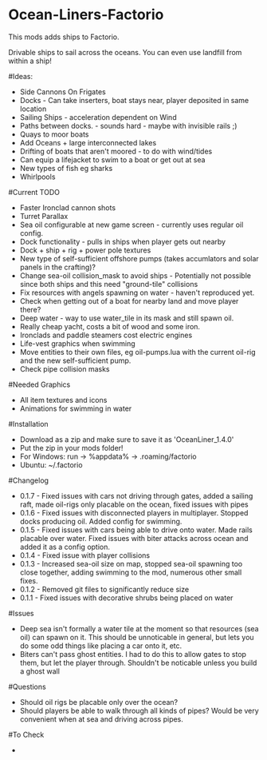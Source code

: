 # Ocean-Liners-Factorio
This mods adds ships to Factorio.

Drivable ships to sail across the oceans. You can even use landfill from within a ship!

#Ideas: <br>

* Side Cannons On Frigates <br>
* Docks - Can take inserters, boat stays near, player deposited in same location <br>
* Sailing Ships - acceleration dependent on Wind <br>
* Paths between docks. - sounds hard - maybe with invisible rails ;) <br>
* Quays to moor boats
* Add Oceans + large interconnected lakes
* Drifting of boats that aren't moored - to do with wind/tides
* Can equip a lifejacket to swim to a boat or get out at sea
* New types of fish eg sharks
* Whirlpools



#Current TODO <br>

* Faster Ironclad cannon shots
* Turret Parallax <br>
* Sea oil configurable at new game screen - currently uses regular oil config.
* Dock functionality - pulls in ships when player gets out nearby <br>
* Dock + ship + rig + power pole textures  <br>
* New type of self-sufficient offshore pumps (takes accumlators and solar panels in the crafting)?
* Change sea-oil collision_mask to avoid ships - Potentially not possible since both ships and this need "ground-tile" collisions
* Fix resources with angels spawning on water - haven't reproduced yet.
* Check when getting out of a boat for nearby land and move player there?
* Deep water - way to use water_tile in its mask and still spawn oil.
* Really cheap yacht, costs a bit of wood and some iron.
* Ironclads and paddle steamers cost electric engines
* Life-vest graphics when swimming
* Move entities to their own files, eg oil-pumps.lua with the current oil-rig and the new self-sufficient pump.
* Check pipe collision masks


#Needed Graphics
* All item textures and icons
* Animations for swimming in water


#Installation <br>

* Download as a zip and make sure to save it as 'OceanLiner_1.4.0' <br>
* Put the zip in your mods folder! <br>
* For Windows:  run -> %appdata% -> .roaming/factorio <br>
* Ubuntu: ~/.factorio


#Changelog <br>

* 0.1.7 - Fixed issues with cars not driving through gates, added a sailing raft, made oil-rigs only placable on the ocean, fixed issues with pipes
* 0.1.6 - Fixed issues with disconnected players in multiplayer. Stopped docks producing oil. Added config for swimming.
* 0.1.5 - Fixed issues with cars being able to drive onto water. Made rails placable over water. Fixed issues with biter attacks across ocean and added it as a config option.
* 0.1.4 - Fixed issue with player collisions 
* 0.1.3 - Increased sea-oil size on map, stopped sea-oil spawning too close together, adding swimming to the mod, numerous other small fixes.
* 0.1.2 - Removed git files to significantly reduce size
* 0.1.1 - Fixed issues with decorative shrubs being placed on water

#Issues <br>

* Deep sea isn't formally a water tile at the moment so that resources (sea oil) can spawn on it. This should be unnoticable in general, but lets you do some odd things like placing a car onto it, etc.
* Biters can't pass ghost entities. I had to do this to allow gates to stop them, but let the player through. Shouldn't be noticable unless you build a ghost wall


#Questions <br>

* Should oil rigs be placable only over the ocean?
* Should players be able to walk through all kinds of pipes? Would be very convenient when at sea and driving across pipes.

#To Check <br>

* 

